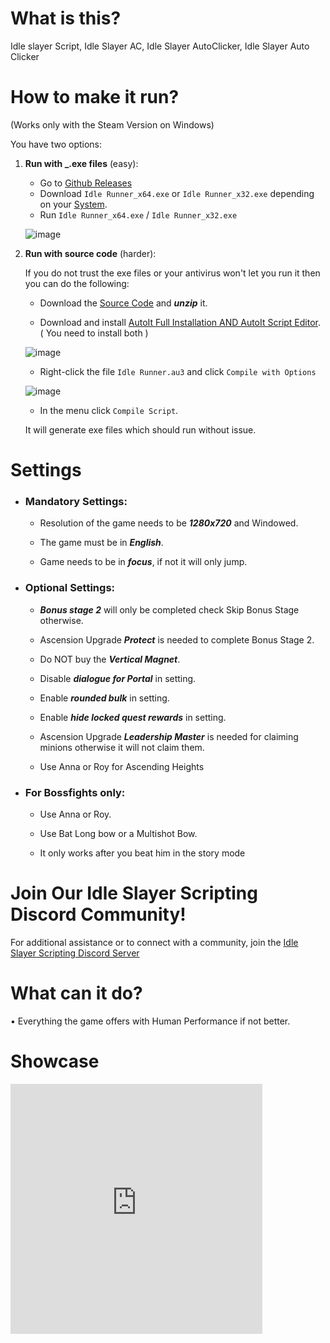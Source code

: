 <h1 id="what-is-this-">What is this?</h1>
<p>Idle slayer Script, Idle Slayer AC, Idle Slayer AutoClicker, Idle Slayer Auto Clicker</p>

# How to make it run?

(Works only with the Steam Version on Windows)

You have two options:

1) **Run with _.exe files** (easy):

   - Go to [Github Releases](https://github.com/Devil4ngle/Idle_Slayer_Script/releases)
   - Download `Idle Runner_x64.exe` or `Idle Runner_x32.exe` depending on your [System](https://support.microsoft.com/en-us/windows/32-bit-and-64-bit-windows-frequently-asked-questions-c6ca9541-8dce-4d48-0415-94a3faa2e13d).
   - Run `Idle Runner_x64.exe` / `Idle Runner_x32.exe`
   
   ![image](https://github.com/Devil4ngle/Idle_Slayer_Script/assets/101042789/a6224058-0f4b-435e-bca0-45730f9b3dd4)



2) **Run with source code** (harder):

    If you do not trust the exe files or your antivirus won't let you run it then you can do the following:
   
    - Download the [Source Code](https://github.com/Devil4ngle/Idle_Slayer_Script/releases) and ***unzip*** it.
    
    -  Download and install [AutoIt Full Installation AND AutoIt Script Editor](https://www.autoitscript.com/site/autoit/downloads/). ( You need to install both )
   
   ![image](https://github.com/Devil4ngle/Idle_Slayer_Script/assets/101042789/df50f05b-530e-4777-bfd3-5012adf77baf)

    - Right-click the file `Idle Runner.au3` and click `Compile with Options`

    ![image](https://github.com/Devil4ngle/Idle_Slayer_Script/assets/101042789/5dc44eb5-aa9a-435f-82fb-710526cc4795)
   
    - In the menu click `Compile Script`.
      
   It will generate exe files which should run without issue.
   
   

# Settings

- ### Mandatory Settings:

    - Resolution of the game needs to be ***1280x720*** and Windowed.
      
    - The game must be in ***English***.
 
    - Game needs to be in ***focus***, if not it will only jump.

      
- ### Optional Settings:

    - ***Bonus stage 2*** will only be completed check Skip Bonus Stage otherwise.

    - Ascension Upgrade ***Protect***  is needed to complete Bonus Stage 2.

    - Do NOT buy the ***Vertical Magnet***.

    - Disable ***dialogue for Portal*** in setting.

    - Enable ***rounded bulk*** in setting.

    - Enable ***hide locked quest rewards*** in setting.

    - Ascension Upgrade ***Leadership Master*** is needed for claiming minions otherwise it will not claim them.
  
    - Use Anna or Roy for Ascending Heights

- ### For Bossfights only:

   -  Use Anna or Roy.

   - Use Bat Long bow or a Multishot Bow.

   - It only works after you beat him in the story mode
  
# Join Our Idle Slayer Scripting Discord Community!

For additional assistance or to connect with a community, join the [Idle Slayer Scripting Discord Server](https://discord.gg/aEaBr77UDn)

<h1 id="what-can-it-do-">What can it do?</h1>
<p>• Everything the game offers with Human Performance if not better.</p>
<h1>Showcase</h1>
<iframe width="80%" height="400px" src="https://www.youtube.com/embed/uDY0wCMQZX8" allowfullscreen frameborder="0" allow="accelerometer; autoplay; clipboard-write; encrypted-media; gyroscope; picture-in-picture"></iframe>
